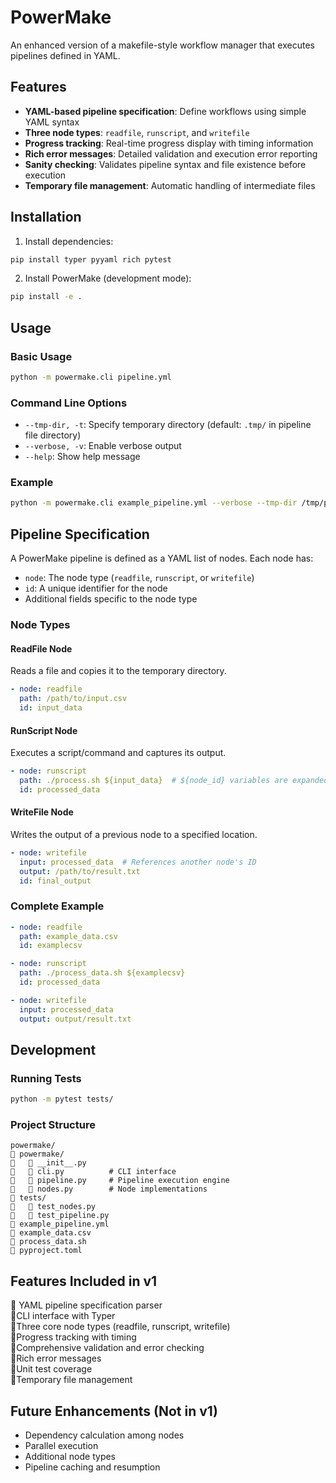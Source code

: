 # PowerMake

An enhanced version of a makefile-style workflow manager that executes pipelines defined in YAML.

## Features

- **YAML-based pipeline specification**: Define workflows using simple YAML syntax
- **Three node types**: `readfile`, `runscript`, and `writefile`
- **Progress tracking**: Real-time progress display with timing information
- **Rich error messages**: Detailed validation and execution error reporting
- **Sanity checking**: Validates pipeline syntax and file existence before execution
- **Temporary file management**: Automatic handling of intermediate files

## Installation

1. Install dependencies:
```bash
pip install typer pyyaml rich pytest
```

2. Install PowerMake (development mode):
```bash
pip install -e .
```

## Usage

### Basic Usage

```bash
python -m powermake.cli pipeline.yml
```

### Command Line Options

- `--tmp-dir, -t`: Specify temporary directory (default: `.tmp/` in pipeline file directory)
- `--verbose, -v`: Enable verbose output
- `--help`: Show help message

### Example

```bash
python -m powermake.cli example_pipeline.yml --verbose --tmp-dir /tmp/powermake
```

## Pipeline Specification

A PowerMake pipeline is defined as a YAML list of nodes. Each node has:
- `node`: The node type (`readfile`, `runscript`, or `writefile`)
- `id`: A unique identifier for the node
- Additional fields specific to the node type

### Node Types

#### ReadFile Node
Reads a file and copies it to the temporary directory.

```yaml
- node: readfile
  path: /path/to/input.csv
  id: input_data
```

#### RunScript Node
Executes a script/command and captures its output.

```yaml
- node: runscript
  path: ./process.sh ${input_data}  # ${node_id} variables are expanded
  id: processed_data
```

#### WriteFile Node
Writes the output of a previous node to a specified location.

```yaml
- node: writefile
  input: processed_data  # References another node's ID
  output: /path/to/result.txt
  id: final_output
```

### Complete Example

```yaml
- node: readfile 
  path: example_data.csv
  id: examplecsv

- node: runscript
  path: ./process_data.sh ${examplecsv}
  id: processed_data

- node: writefile
  input: processed_data
  output: output/result.txt
```

## Development

### Running Tests

```bash
python -m pytest tests/
```

### Project Structure

```
powermake/
   powermake/
      __init__.py
      cli.py          # CLI interface
      pipeline.py     # Pipeline execution engine
      nodes.py        # Node implementations
   tests/
      test_nodes.py
      test_pipeline.py
   example_pipeline.yml
   example_data.csv
   process_data.sh
   pyproject.toml
```

## Features Included in v1

 YAML pipeline specification parser  
 CLI interface with Typer  
 Three core node types (readfile, runscript, writefile)  
 Progress tracking with timing  
 Comprehensive validation and error checking  
 Rich error messages  
 Unit test coverage  
 Temporary file management  

## Future Enhancements (Not in v1)

- Dependency calculation among nodes
- Parallel execution
- Additional node types
- Pipeline caching and resumption